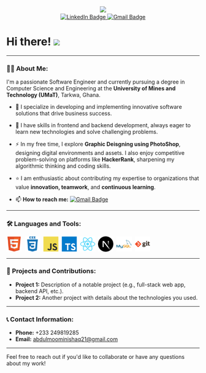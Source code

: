 <div id="header" align="center">
  <img src="https://media.giphy.com/media/M9gbBd9nbDrOTu1Mqx/giphy.gif" width="100"/>
</div>

<div id="badges" align="center">
  <a href="https://www.linkedin.com/in/is-haq-abdul-moomin/">
    <img src="https://img.shields.io/badge/LinkedIn-blue?style=for-the-badge&logo=linkedin&logoColor=white" alt="LinkedIn Badge"/>
  </a>
  <a href="mailto:abdulmoominishaq21@gmail.com">
    <img src="https://img.shields.io/badge/Gmail-Email%20Me-red?style=for-the-badge&logo=gmail&logoColor=white" alt="Gmail Badge"/>
  </a>
</div>

<h1>
  Hi there! 
  <img src="https://media.giphy.com/media/hvRJCLFzcasrR4ia7z/giphy.gif" width="30px"/>
</h1>

---

### :man_technologist: About Me:

I'm a passionate Software Engineer and currently pursuing a degree in Computer Science and Engineering at the **University of Mines and Technology (UMaT)**, Tarkwa, Ghana.

- :telescope: I specialize in developing and implementing innovative software solutions that drive business success.
- :seedling: I have skills in frontend and backend development, always eager to learn new technologies and solve challenging problems.
- :zap: In my free time, I explore **Graphic Deisgning using PhotoShop**, designing digital environments and assets. I also enjoy competitive problem-solving on platforms like **HackerRank**, sharpening my algorithmic thinking and coding skills.
- :star: I am enthusiastic about contributing my expertise to organizations that value **innovation, teamwork**, and **continuous learning**.

- :mailbox: **How to reach me:** [![Gmail Badge](https://img.shields.io/badge/Gmail-Email%20Me-red?style=for-the-badge&logo=gmail&logoColor=white)](mailto:abdulmoominishaq21@gmail.com)

---

### :hammer_and_wrench: Languages and Tools:

<div>
  <img src="https://github.com/devicons/devicon/blob/master/icons/html5/html5-original.svg" title="HTML5" alt="HTML" width="40" height="40"/>&nbsp;
  <img src="https://github.com/devicons/devicon/blob/master/icons/css3/css3-plain-wordmark.svg" title="CSS3" alt="CSS" width="40" height="40"/>&nbsp;
  <img src="https://github.com/devicons/devicon/blob/master/icons/javascript/javascript-original.svg" title="JavaScript" alt="JavaScript" width="40" height="40"/>&nbsp;
  <img src="https://github.com/devicons/devicon/blob/master/icons/typescript/typescript-original.svg" title="TypeScript" alt="TypeScript" width="40" height="40"/>&nbsp;
  <img src="https://github.com/devicons/devicon/blob/master/icons/react/react-original.svg" title="React" alt="React" width="40" height="40"/>&nbsp;
  <img src="https://github.com/devicons/devicon/blob/master/icons/nextjs/nextjs-original.svg" title="Next.js" alt="Next.js" width="40" height="40"/>&nbsp;
  <img src="https://github.com/devicons/devicon/blob/master/icons/mysql/mysql-original-wordmark.svg" title="MySQL" alt="MySQL" width="40" height="40"/>&nbsp;
  <img src="https://github.com/devicons/devicon/blob/master/icons/git/git-original-wordmark.svg" title="Git" alt="Git" width="40" height="40"/>&nbsp;
</div>


---

### :rocket: Projects and Contributions:

- **Project 1:** Description of a notable project (e.g., full-stack web app, backend API, etc.).
- **Project 2:** Another project with details about the technologies you used.

---

### :telephone_receiver: Contact Information:

- **Phone:** +233 249819285
- **Email:** [abdulmoominishaq21@gmail.com](mailto:abdulmoominishaq21@gmail.com)

---

Feel free to reach out if you'd like to collaborate or have any questions about my work!

